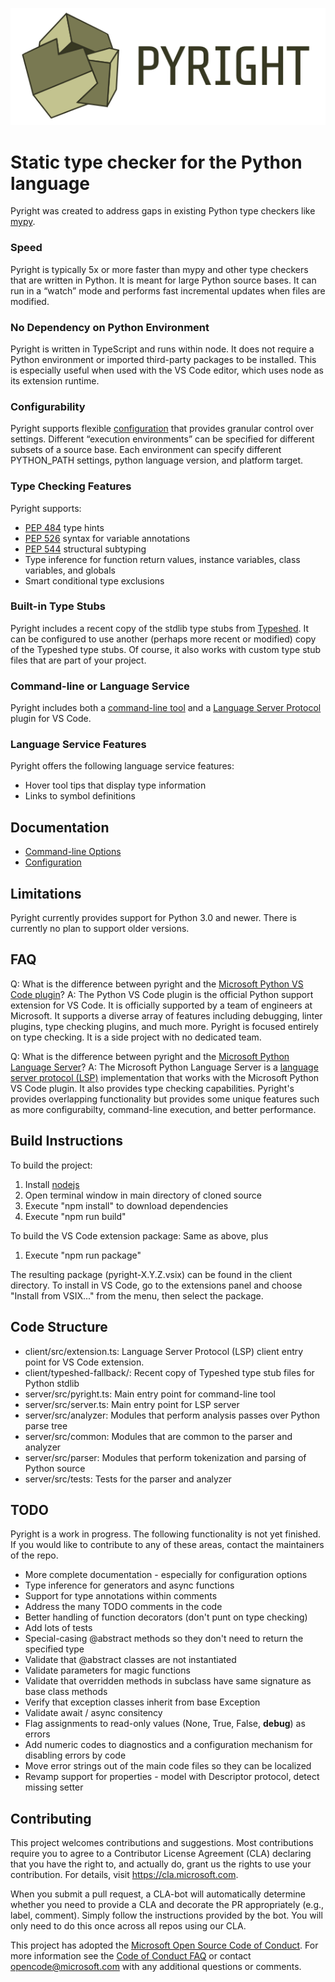 ![Pyright](/docs/img/PyrightLarge.png)

# Static type checker for the Python language

Pyright was created to address gaps in existing Python type checkers like [mypy](http://mypy-lang.org).
### Speed
Pyright is typically 5x or more faster than mypy and other type checkers that are written in Python. It is meant for large Python source bases. It can run in a “watch” mode and performs fast incremental updates when files are modified.

### No Dependency on Python Environment
Pyright is written in TypeScript and runs within node. It does not require a Python environment or imported third-party packages to be installed. This is especially useful when used with the VS Code editor, which uses node as its extension runtime.

### Configurability
Pyright supports flexible [configuration]((/docs/configuration.md)) that provides granular control over settings. Different “execution environments” can be specified for different subsets of a source base. Each environment can specify different PYTHON_PATH settings, python language version, and platform target.

### Type Checking Features
Pyright supports:

* [PEP 484](https://www.python.org/dev/peps/pep-0484/) type hints
* [PEP 526](https://www.python.org/dev/peps/pep-0526/) syntax for variable annotations
* [PEP 544](https://www.python.org/dev/peps/pep-0544/) structural subtyping
* Type inference for function return values, instance variables, class variables, and globals
* Smart conditional type exclusions

### Built-in Type Stubs
Pyright includes a recent copy of the stdlib type stubs from [Typeshed](https://github.com/python/typeshed). It can be configured to use another (perhaps more recent or modified) copy of the Typeshed type stubs. Of course, it also works with custom type stub files that are part of your project.

### Command-line or Language Service
Pyright includes both a [command-line tool](/docs/command-line.md) and a [Language Server Protocol](https://microsoft.github.io/language-server-protocol/) plugin for VS Code.

### Language Service Features
Pyright offers the following language service features:

* Hover tool tips that display type information
* Links to symbol definitions


## Documentation
* [Command-line Options](/docs/command-line.md)
* [Configuration](/docs/configuration.md)


## Limitations
Pyright currently provides support for Python 3.0 and newer. There is currently no plan to support older versions.

## FAQ
Q: What is the difference between pyright and the [Microsoft Python VS Code plugin](https://github.com/Microsoft/vscode-python)?
A: The Python VS Code plugin is the official Python support extension for VS Code. It is officially supported by a team of engineers at Microsoft. It supports a diverse array of features including debugging, linter plugins, type checking plugins, and much more. Pyright is focused entirely on type checking. It is a side project with no dedicated team.


Q: What is the difference between pyright and the [Microsoft Python Language Server](https://github.com/Microsoft/python-language-server)?
A: The Microsoft Python Language Server is a [language server protocol (LSP)](https://microsoft.github.io/language-server-protocol/) implementation that works with the Microsoft Python VS Code plugin. It also provides type checking capabilities. Pyright's provides overlapping functionality but provides some unique features such as more configurabilty, command-line execution, and better performance.


## Build Instructions
To build the project:
1. Install [nodejs](https://nodejs.org/en/)
2. Open terminal window in main directory of cloned source
3. Execute "npm install" to download dependencies
4. Execute "npm run build"

To build the VS Code extension package:
Same as above, plus
1. Execute "npm run package"

The resulting package (pyright-X.Y.Z.vsix) can be found in the client directory.
To install in VS Code, go to the extensions panel and choose "Install from VSIX..." from the menu, then select the package.


## Code Structure

* client/src/extension.ts: Language Server Protocol (LSP) client entry point for VS Code extension.
* client/typeshed-fallback/: Recent copy of Typeshed type stub files for Python stdlib
* server/src/pyright.ts: Main entry point for command-line tool
* server/src/server.ts: Main entry point for LSP server
* server/src/analyzer: Modules that perform analysis passes over Python parse tree
* server/src/common: Modules  that are common to the parser and analyzer
* server/src/parser: Modules that perform tokenization and parsing of Python source
* server/src/tests: Tests for the parser and analyzer


## TODO

Pyright is a work in progress. The following functionality is not yet finished. If you would like to contribute to any of these areas, contact the maintainers of the repo.

* More complete documentation - especially for configuration options
* Type inference for generators and async functions
* Support for type annotations within comments
* Address the many TODO comments in the code
* Better handling of function decorators (don't punt on type checking)
* Add lots of tests
* Special-casing @abstract methods so they don't need to return the specified type
* Validate that @abstract classes are not instantiated
* Validate parameters for magic functions
* Validate that overridden methods in subclass have same signature as base class methods
* Verify that exception classes inherit from base Exception
* Validate await / async consitency
* Flag assignments to read-only values (None, True, False, __debug__) as errors
* Add numeric codes to diagnostics and a configuration mechanism for disabling errors by code
* Move error strings out of the main code files so they can be localized
* Revamp support for properties - model with Descriptor protocol, detect missing setter


## Contributing

This project welcomes contributions and suggestions.  Most contributions require you to agree to a
Contributor License Agreement (CLA) declaring that you have the right to, and actually do, grant us
the rights to use your contribution. For details, visit https://cla.microsoft.com.

When you submit a pull request, a CLA-bot will automatically determine whether you need to provide
a CLA and decorate the PR appropriately (e.g., label, comment). Simply follow the instructions
provided by the bot. You will only need to do this once across all repos using our CLA.

This project has adopted the [Microsoft Open Source Code of Conduct](https://opensource.microsoft.com/codeofconduct/).
For more information see the [Code of Conduct FAQ](https://opensource.microsoft.com/codeofconduct/faq/) or
contact [opencode@microsoft.com](mailto:opencode@microsoft.com) with any additional questions or comments.
